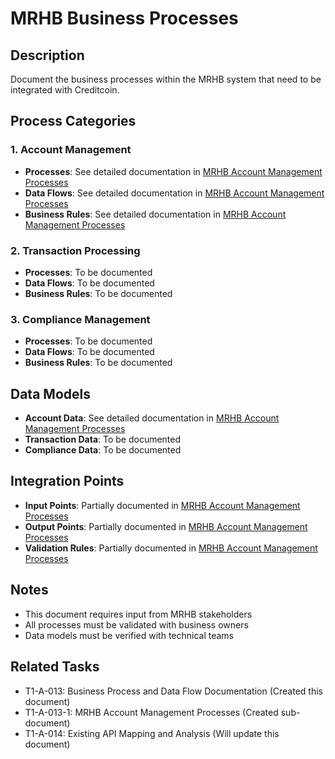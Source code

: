 # MRHB Business Processes

## Description
Document the business processes within the MRHB system that need to be integrated with Creditcoin.

## Process Categories

### 1. Account Management
- **Processes**: See detailed documentation in [MRHB Account Management Processes](mrhb-account-management.md)
- **Data Flows**: See detailed documentation in [MRHB Account Management Processes](mrhb-account-management.md)
- **Business Rules**: See detailed documentation in [MRHB Account Management Processes](mrhb-account-management.md)

### 2. Transaction Processing
- **Processes**: To be documented
- **Data Flows**: To be documented
- **Business Rules**: To be documented

### 3. Compliance Management
- **Processes**: To be documented
- **Data Flows**: To be documented
- **Business Rules**: To be documented

## Data Models
- **Account Data**: See detailed documentation in [MRHB Account Management Processes](mrhb-account-management.md)
- **Transaction Data**: To be documented
- **Compliance Data**: To be documented

## Integration Points
- **Input Points**: Partially documented in [MRHB Account Management Processes](mrhb-account-management.md)
- **Output Points**: Partially documented in [MRHB Account Management Processes](mrhb-account-management.md)
- **Validation Rules**: Partially documented in [MRHB Account Management Processes](mrhb-account-management.md)

## Notes
- This document requires input from MRHB stakeholders
- All processes must be validated with business owners
- Data models must be verified with technical teams

## Related Tasks
- T1-A-013: Business Process and Data Flow Documentation (Created this document)
- T1-A-013-1: MRHB Account Management Processes (Created sub-document)
- T1-A-014: Existing API Mapping and Analysis (Will update this document) 